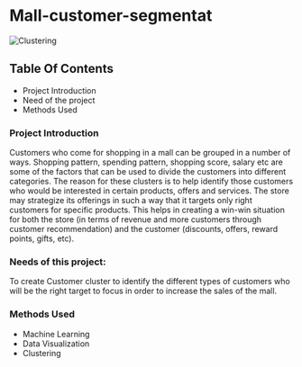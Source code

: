 # Mall-customer-segmentat
![Clustering](https://user-images.githubusercontent.com/115403186/208148581-25313a4d-440a-4271-a240-4e94c9934061.png)

## Table Of Contents
  - Project Introduction
  - Need of the project
  - Methods Used

### Project Introduction
Customers who come for shopping in a mall can be grouped in a number of ways. Shopping pattern, spending pattern, shopping score, salary etc are some of the factors that can be used to divide the customers into different categories.
The reason for these clusters is to help identify those customers who would be interested in certain products, offers and services. The store may strategize its offerings in such a way that it targets only right customers for specific products. This helps in creating a win-win situation for both the store (in terms of revenue and more customers through customer recommendation) and the customer (discounts, offers, reward points, gifts, etc).


### Needs of this project:
To create Customer cluster to identify the different types of customers who will be the right target to focus in order to increase the sales of the mall.


### Methods Used
* Machine Learning
* Data Visualization
* Clustering 
